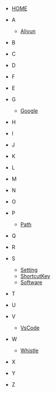 -   [HOME](chapters/README.md)

-   A

    -   [Aliyun](chapters/Aliyun/README.md)

-   B

-   C

-   D

-   F

-   E

-   G

    -   [Google](chapters/Google/README.md)

-   H

-   I

-   J

-   K

-   L

-   M

-   N

-   O

-   P

    -   [Path](chapters/Path.md)

-   Q

-   R

-   S

    -   [Setting](chapters/Setting.md)
    -   [ShortcutKey](chapters/ShortcutKey.md)
    -   [Software](chapters/Software.md)

-   T

-   U

-   V

    -   [VsCode](chapters/VsCode/README.md)

-   W

    -   [Whistle](chapters/Whistle/README.md)

-   X

-   Y

-   Z
